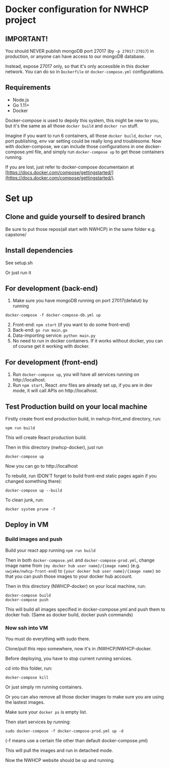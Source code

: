 # Docker configuration for NWHCP project

## IMPORTANT!

You should NEVER publish mongoDB port 27017 (by ```-p 27017:27017```) in production, or anyone can have access to our mongoDB database.

Instead, expose 27017 only, so that it's only accessible in this docker network. You can do so in ```Dockerfile``` or ```docker-compose.yml``` configurations.

## Requirements

- Node.js
- Go 1.11+
- Docker
  
Docker-compose is used to depoly this system, this might be new to you, but it's the same as all those ```docker build``` and ```docker run``` stuff. 

Imagine if you want to run 6 containers, all those ```docker build```, ```docker run```, port publishing, env var setting could be really long and troublesome. Now with docker-compose, we can include those configurations in one docker-compose.yml file, and simply run ```docker-compose up``` to get those containers running. 

If you are lost, just refer to docker-compose documentaion at [https://docs.docker.com/compose/gettingstarted/](https://docs.docker.com/compose/gettingstarted/).

# Set up
## Clone and guide yourself to desired branch
Be sure to put those repos(all start with NWHCP) in the same folder e.g. capstone/

## Install dependencies

See setup.sh

Or just run it

## For development (back-end)

1.  Make sure you have mongoDB running on port 27017(defalut) by running
```
docker-compose -f docker-compose-db.yml up
```
2.  Front-end: ```npm start``` (if you want to do some front-end)
3.  Back-end: ```go run main.go```
4.  Data-importing service: ```python main.py```
5.  No need to run in docker containers. If it works without docker, you can of course get it working with docker.

## For development (front-end)
1. Run ```docker-compose up```, you will have all services running on http://localhost.
2. Run ```npm start```, React .env files are already set up, if you are in dev mode, it will call APIs on http://localhost.

## Test Production build on your local machine
Firstly create front end production build, in nwhcp-frint_end directory, run:
```
npm run build
```

This will create React production build.

Then in this directory (nwhcp-docker), just run
```
docker-compose up
```

Now you can go to http://localhost

To rebuild, run (DON'T forget to build front-end static pages again if you changed something there):
```
docker-compose up --build
```

To clean junk, run:
```
docker system prune -f
```

## Deploy in VM

### Build images and push

Build your react app running  ```npm run build```

Then in both ```docker-compose.yml``` and ```docker-compose-prod.yml```, change image name from ```{my docker hub user name}/{image name}``` (e.g. ```uwjake/nwhcp-front-end```) to ```{your docker hub user name}/{image name}``` so that you can push those images to your docker hub account.

Then in this directory (NWHCP-docker) on your local machine, run:
```
docker-compose build
docker-compose push
```
This will build all images specified in docker-compose.yml and push them to docker hub. (Same as docker build, docker push commands)

### Now ssh into VM
You must do everything with sudo there.

Clone/pull this repo somewhere, now it's in /NWHCP/NWHCP-docker.

Before deploying, you have to stop current running services.

cd into this folder, run:
```
docker-compose kill
```

Or just simply rm running containers.

Or you can also remove all those docker images to make sure you are using the lastest images.

Make sure your ```docker ps``` is empty list.

Then start services by running:

```
sudo docker-compose -f docker-compose-prod.yml up -d
```
(-f means use a certain file other than default docker-compose.yml)

This will pull the images and run in detached mode.

Now the NWHCP website should be up and running.
